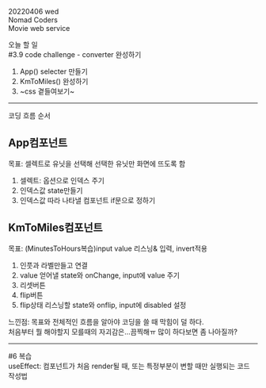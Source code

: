 20220406 wed  
Nomad Coders  
Movie web service  
  
오늘 할 일  
#3.9 code challenge - converter 완성하기  
1. App() selecter 만들기  
2. KmToMiles() 완성하기  
3. ~css 곁들여보기~  
___
코딩 흐름 순서  
## App컴포넌트  
목표: 셀렉트로 유닛을 선택해 선택한 유닛만 화면에 뜨도록 함  
1. 셀렉트: 옵션으로 인덱스 주기  
2. 인덱스값 state만들기  
3. 인덱스값 따라 나타낼 컴포넌트 if문으로 정하기  
  
## KmToMiles컴포넌트  
목표: (MinutesToHours복습)input value 리스닝& 입력, invert적용  
1. 인풋과 라벨만들고 연결  
2. value 얻어낼 state와 onChange, input에 value 주기  
3. 리셋버튼  
4. flip버튼  
5. flip상태 리스닝할 state와 onflip, input에 disabled 설정  
  
느낀점: 목표와 전체적인 흐름을 알아야 코딩을 쓸 때 막힘이 덜 하다.  
처음부터 뭘 해야할지 모를때의 자괴감은...끔찍해ㅠ 많이 하다보면 좀 나아질까?  
___

#6 복습  
useEffect: 컴포넌트가 처음 render될 때, 또는 특정부분이 변할 때만 실행되는 코드 작성법  
